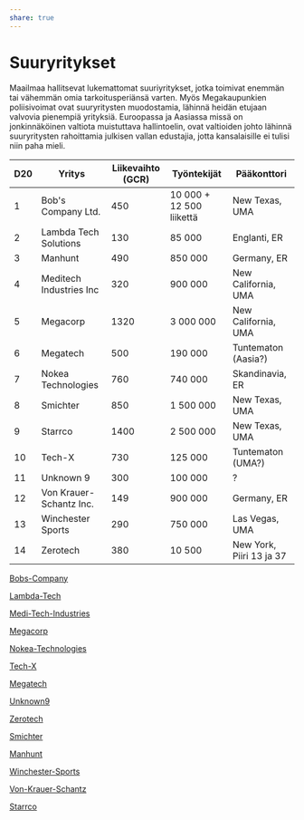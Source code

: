 ```yaml
---
share: true
---
```

# Suuryritykset

Maailmaa hallitsevat lukemattomat suuriyritykset, jotka toimivat enemmän tai vähemmän omia tarkoitusperiänsä varten. Myös Megakaupunkien poliisivoimat ovat suuryritysten muodostamia, lähinnä heidän etujaan valvovia pienempiä yrityksiä. Euroopassa ja Aasiassa missä on jonkinnäköinen valtiota muistuttava hallintoelin, ovat valtioiden johto lähinnä suuryritysten rahoittamia julkisen vallan edustajia, jotta kansalaisille ei tulisi niin paha mieli.

| D20 | Yritys                  | Liikevaihto (GCR) | Työntekijät              | Pääkonttori              |
| --- | ----------------------- | ----------------- | ------------------------ | ------------------------ |
| 1   | Bob's Company Ltd.      | 450               | 10 000 + 12 500 liikettä | New Texas, UMA           |
| 2   | Lambda Tech Solutions   | 130               | 85 000                   | Englanti, ER             |
| 3   | Manhunt                 | 490               | 850 000                  | Germany, ER              |
| 4   | Meditech Industries Inc | 320               | 900 000                  | New California, UMA      |
| 5   | Megacorp                | 1320              | 3 000 000                | New California, UMA      |
| 6   | Megatech                | 500               | 190 000                  | Tuntematon (Aasia?)      |
| 7   | Nokea Technologies      | 760               | 740 000                  | Skandinavia, ER          |
| 8   | Smichter                | 850               | 1 500 000                | New Texas, UMA           |
| 9   | Starrco                 | 1400              | 2 500 000                | New Texas, UMA           |
| 10  | Tech-X                  | 730               | 125 000                  | Tuntematon (UMA?)        |
| 11  | Unknown 9               | 300               | 100 000                  | ?                        |
| 12  | Von Krauer-Schantz Inc. | 149               | 900 000                  | Germany, ER              |
| 13  | Winchester Sports       | 290               | 750 000                  | Las Vegas, UMA           |
| 14  | Zerotech                | 380               | 10 500                   | New York, Piiri 13 ja 37 |



[Bobs-Company](./Bobs-Company.md)

[Lambda-Tech](Utopaedia/suuryritykset/Lambda-Tech.md)

[Medi-Tech-Industries](./Medi-Tech-Industries.md)

[Megacorp](./Megacorp.md)

[Nokea-Technologies](./Nokea-Technologies.md)

[Tech-X](./Tech-X.md)

[Megatech](./Megatech.md)

[Unknown9](./Unknown9.md)

[Zerotech](./Zerotech.md)

[Smichter](./Smichter.md)

[Manhunt](./Manhunt.md)

[Winchester-Sports](./Winchester-Sports.md)

[Von-Krauer-Schantz](./Von-Krauer-Schantz.md)

[Starrco](./Starrco.md)